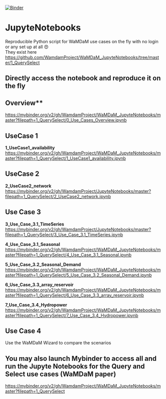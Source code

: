 [![Binder](https://mybinder.org/badge.svg)](https://mybinder.org/v2/gh/WamdamProject/WaMDaM_JupyteNotebooks/master)


# JupyteNotebooks
Reproducible Python script for WaMDaM use cases on the fly with no login or any set up at all :heart_eyes:   
They exist here 
https://github.com/WamdamProject/WaMDaM_JupyteNotebooks/tree/master/1_QuerySelect

## Directly access the notebook and reproduce it on the fly    

## Overview**  
https://mybinder.org/v2/gh/WamdamProject/WaMDaM_JupyteNotebooks/master?filepath=1_QuerySelect/0_Use_Cases_Overview.ipynb


## UseCase 1    
**1_UseCase1_availability**    
https://mybinder.org/v2/gh/WamdamProject/WaMDaM_JupyteNotebooks/master?filepath=1_QuerySelect/1_UseCase1_availability.ipynb


## UseCase 2     
**2_UseCase2_network**   
https://mybinder.org/v2/gh/WamdamProject/JupyteNotebooks/master?filepath=1_QuerySelect/2_UseCase2_network.ipynb

## Use Case 3  
**3_Use_Case_3.1_TimeSeries**    
https://mybinder.org/v2/gh/WamdamProject/JupyteNotebooks/master?filepath=1_QuerySelect/3_Use_Case_3.1_TimeSeries.ipynb

**4_Use_Case_3.1_Seasonal**      
https://mybinder.org/v2/gh/WamdamProject/WaMDaM_JupyteNotebooks/master?filepath=1_QuerySelect/4_Use_Case_3.1_Seasonal.ipynb

**5_Use_Case_3.2_Seasonal_Demand**        
https://mybinder.org/v2/gh/WamdamProject/WaMDaM_JupyteNotebooks/master?filepath=1_QuerySelect/5_Use_Case_3.2_Seasonal_Demand.ipynb

**6_Use_Case_3.3_array_reservoir**   
https://mybinder.org/v2/gh/WamdamProject/WaMDaM_JupyteNotebooks/master?filepath=1_QuerySelect/6_Use_Case_3.3_array_reservoir.ipynb

**7_Use_Case_3.4_Hydropower**   
https://mybinder.org/v2/gh/WamdamProject/WaMDaM_JupyteNotebooks/master?filepath=1_QuerySelect/7_Use_Case_3.4_Hydropower.ipynb


## Use Case 4  
Use the WaMDaM Wizard to compare the scenarios


## You may also launch Mybinder to access all and run the Jupyte Notebooks for the Query and Select use cases (WaMDaM paper)  
https://mybinder.org/v2/gh/WamdamProject/WaMDaM_JupyteNotebooks/master?filepath=1_QuerySelect
